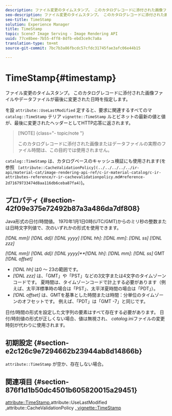 ```yaml
---
description: ファイル変更のタイムスタンプ。 このカタログレコードに添付された画像ファイルやデータファイルが最後に変更された日時を指定します。
seo-description: ファイル変更のタイムスタンプ。 このカタログレコードに添付された画像ファイルやデータファイルが最後に変更された日時を指定します。
seo-title: TimeStamp
solution: Experience Manager
title: TimeStamp
topic: Scene7 Image Serving - Image Rendering API
uuid: 77ce8bee-7b55-4ff8-8dfb-ebd3ce9c7a8a
translation-type: tm+mt
source-git-commit: 7bc7b3a86fbcdc57cfdc31745fae3afc06e44b15

---
```



# TimeStamp{#timestamp}

ファイル変更のタイムスタンプ。 このカタログレコードに添付された画像ファイルやデータファイルが最後に変更された日時を指定します。

を設 `attribute::UseLastModified` 定すると、要求に関連するすべてのマ `catalog::TimeStamp` テリア `vignette::TimeStamp` ルとビネットの最新の値と値が、最後に変更されたヘッダーとしてHTTP応答に返されます。

>[!NOTE] {class=&quot;- topic/note &quot;}
>
>このカタログレコードに添付された画像またはデータファイルの実際のファイル時間は、この目的では使用されません。

`catalog::TimeStamp` は、カタログベースのキャッシュ検証にも使用されます(を参照 ` [attribute::CacheValidationPolicy](../../../../../ir-api/material-cat/image-rendering-api-ref/c-ir-material-catalog/c-ir-attributes-reference/r-ir-cachevalidationpolicy.md#reference-2d71679733474d8aa116db6ceba87fa4)`)。

## プロパティ {#section-42f09e375e72492b87a3a486da7df808}

Java形式の日付/時間値。 1970年1月1日0時(UTC/GMT)からのミリ秒の整数または日時文字列値で、次のいずれかの形式を使用できます。

*[!DNL mm]*/ *[!DNL dd]*/ *[!DNL yyyy]* *[!DNL hh]*: *[!DNL mm]*: *[!DNL ss]* *[!DNL zzz]*

*[!DNL mm]*/ *[!DNL dd]*/ *[!DNL yyyy]**[!DNL hh]*: *[!DNL mm]*: *[!DNL ss]* GMT *[!DNL offset]*

* *[!DNL hh]* は0 ～ 23の範囲です。
* *[!DNL zzz]* は、「GMT」や「PST」などの3文字または4文字のタイムゾーンコードです。 夏時間は、タイムゾーンコードで計上する必要があります（例えば、太平洋標準時の場合は「PST」、太平洋夏時間の場合は「PDT」）。
* *[!DNL offset]* は、GMTを基準とした時間または時間：分単位のタイムゾーンのオフセットです。 例えば、「PDT」は「GMT -7」と同じです。

日付/時間の形式を設定した文字列の要素はすべて存在する必要があります。 日付/時刻値の形式が正しくない場合、値は無視され、 *catalog*.iniファイルの変更時刻が代わりに使用されます。

## 初期設定 {#section-e2c126c9e7294662b23944ab8d14866b}

`attribute::TimeStamp` が空か、存在しない場合。

## 関連項目 {#section-876f1d1b50dc4501b605820015a29451}

[attribute::TimeStamp](../../../../../ir-api/material-cat/image-rendering-api-ref/c-ir-material-catalog/c-ir-attributes-reference/r-ir-timestamp.md#reference-8373ad4ee03d4e4b9a8fc96cf42b3181)[,](../../../../../ir-api/material-cat/image-rendering-api-ref/c-ir-material-catalog/c-ir-attributes-reference/r-ir-uselastmodified.md#reference-d2ab628c9e004fedbd38324866dbca1d)attribute::UseLastModified [,](../../../../../ir-api/material-cat/image-rendering-api-ref/c-ir-material-catalog/c-ir-attributes-reference/r-ir-cachevalidationpolicy.md#reference-2d71679733474d8aa116db6ceba87fa4)attribute::CacheValidationPolicy [, vignette::TimeStamp](../../../../../ir-api/material-cat/image-rendering-api-ref/c-ir-material-catalog/c-ir-vignette-map-reference/r-ir-timestamp-vignette.md#reference-d57cdd40a6a645d199dbb1d56cc85bc1)
